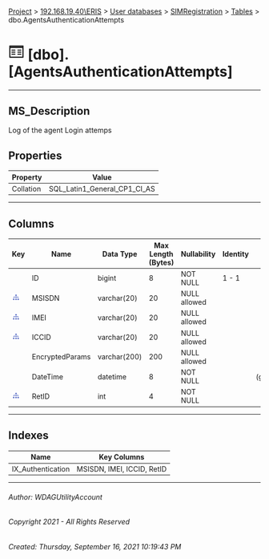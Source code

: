 #### 

[Project](../../../../index.md) > [192.168.19.40\\ERIS](../../../index.md) > [User databases](../../index.md) > [SIMRegistration](../index.md) > [Tables](Tables.md) > dbo.AgentsAuthenticationAttempts

# ![Tables](../../../../Images/Table32.png) [dbo].[AgentsAuthenticationAttempts]

---

## <a name="#description"></a>MS_Description

Log of the agent Login attemps

## <a name="#properties"></a>Properties

| Property | Value |
|---|---|
| Collation | SQL_Latin1_General_CP1_CI_AS |


---

## <a name="#columns"></a>Columns

| Key | Name | Data Type | Max Length (Bytes) | Nullability | Identity | Default | Description |
|---|---|---|---|---|---|---|---|
|  | ID | bigint | 8 | NOT NULL | 1 - 1 |  |  |
| [![Indexes IX_Authentication](../../../../Images/Index.png)](#indexes) | MSISDN | varchar(20) | 20 | NULL allowed |  |  | _Agent MSISDN_ |
| [![Indexes IX_Authentication](../../../../Images/Index.png)](#indexes) | IMEI | varchar(20) | 20 | NULL allowed |  |  | _Agent Device Identification_ |
| [![Indexes IX_Authentication](../../../../Images/Index.png)](#indexes) | ICCID | varchar(20) | 20 | NULL allowed |  |  | _Agent SIM_ |
|  | EncryptedParams | varchar(200) | 200 | NULL allowed |  |  |  |
|  | DateTime | datetime | 8 | NOT NULL |  | (getdate()) | _Datetime_ |
| [![Indexes IX_Authentication](../../../../Images/Index.png)](#indexes) | RetID | int | 4 | NOT NULL |  |  | _Authentication return value_ |


---

## <a name="#indexes"></a>Indexes

| Name | Key Columns |
|---|---|
| IX_Authentication | MSISDN, IMEI, ICCID, RetID |


---

###### Author:  WDAGUtilityAccount

###### Copyright 2021 - All Rights Reserved

###### Created: Thursday, September 16, 2021 10:19:43 PM

